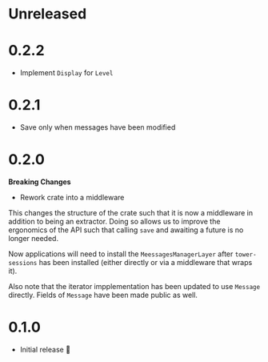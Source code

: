 # Unreleased

# 0.2.2

- Implement `Display` for `Level`

# 0.2.1

- Save only when messages have been modified

# 0.2.0

**Breaking Changes**

- Rework crate into a middleware

This changes the structure of the crate such that it is now a middleware in addition to being an extractor. Doing so allows us to improve the ergonomics of the API such that calling `save` and awaiting a future is no longer needed.

Now applications will need to install the `MeessagesManagerLayer` after `tower-sessions` has been installed (either directly or via a middleware that wraps it).

Also note that the iterator impplementation has been updated to use `Message` directly. Fields of `Message` have been made public as well.

# 0.1.0

- Initial release :tada:
